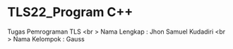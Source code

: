 # TLS22_Program C++
Tugas Pemrograman TLS <br \>
Nama Lengkap  : Jhon Samuel Kudadiri <br \>
Nama Kelompok : Gauss
